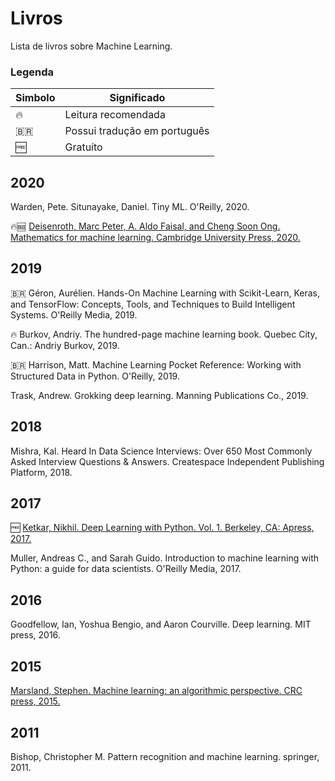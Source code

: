 # Livros

Lista de livros sobre Machine Learning.

### Legenda

| Simbolo | Significado|
|---------|------------|
| 🔥      | Leitura recomendada |
| 🇧🇷      | Possui tradução em português |
| 🆓      | Gratuíto |


## 2020

Warden, Pete. Situnayake, Daniel. Tiny ML. O'Reilly, 2020.

🔥🆓 [Deisenroth, Marc Peter, A. Aldo Faisal, and Cheng Soon Ong. Mathematics for machine learning. Cambridge University Press, 2020.](https://mml-book.github.io/book/mml-book.pdf)

## 2019

🇧🇷 Géron, Aurélien. Hands-On Machine Learning with Scikit-Learn, Keras, and TensorFlow: Concepts, Tools, and Techniques to Build Intelligent Systems. O'Reilly Media, 2019.

🔥 Burkov, Andriy. The hundred-page machine learning book. Quebec City, Can.: Andriy Burkov, 2019.

🇧🇷 Harrison, Matt. Machine Learning Pocket Reference: Working with Structured Data in Python. O'Reilly, 2019.

Trask, Andrew. Grokking deep learning. Manning Publications Co., 2019.

## 2018

Mishra, Kal. Heard In Data Science Interviews: Over 650 Most Commonly Asked Interview Questions & Answers. Createspace Independent Publishing Platform, 2018.

## 2017

🆓 [Ketkar, Nikhil. Deep Learning with Python. Vol. 1. Berkeley, CA: Apress, 2017.](http://elib.vums.ac.ir/bitstream/Hannan/20545/1/9781484227657.pdf)

Muller, Andreas C., and Sarah Guido. Introduction to machine learning with Python: a guide for data scientists. O'Reilly Media, 2017.

## 2016

Goodfellow, Ian, Yoshua Bengio, and Aaron Courville. Deep learning. MIT press, 2016.

## 2015

[Marsland, Stephen. Machine learning: an algorithmic perspective. CRC press, 2015.](http://repository.fue.edu.eg/xmlui/bitstream/handle/123456789/3667/10501.pdf?sequence=1&isAllowed=y)

## 2011

Bishop, Christopher M. Pattern recognition and machine learning. springer, 2011.
